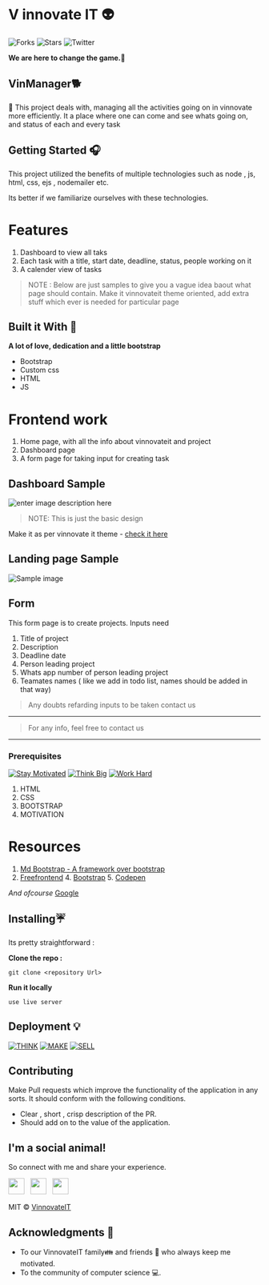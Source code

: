 
# V innovate IT 👽
![Forks](https://img.shields.io/github/forks/kvssankar/viit-project-dashboard?logo=github&style=for-the-badge)
![Stars](https://img.shields.io/github/stars/kvssankar/viit-project-dashboard?label=STARS%20%F0%9F%92%A5&logo=github&style=for-the-badge)
![Twitter](https://img.shields.io/twitter/follow/v_innovate_it?logo=twitter&style=for-the-badge)

**We are here to change the game.🐙** 

## VinManager🐕

👋  This project deals with, managing all the activities going on in vinnovate more efficiently. It a place where one can come and see whats going on, and status of each and every task

## Getting Started 🎧

This project utilized the benefits of multiple technologies such as node , js, html, css, ejs , nodemailer etc.

Its better if we familiarize ourselves with these technologies. 

# Features
1. Dashboard to view all taks
2. Each task with a title, start date, deadline, status, people working on it
3. A calender view of tasks

> NOTE : 
> Below are just samples to give you a vague idea baout what page
should contain. Make it vinnovateit theme oriented, add extra stuff which ever is needed for particular page

## Built it With 🎯
**A lot of love, dedication and a little bootstrap**
* Bootstrap
* Custom css
* HTML
* JS


# Frontend work
1. Home page, with all the info about vinnovateit and project
2. Dashboard page
3. A form page for taking input for creating task

## Dashboard Sample
![enter image description here](https://res.cloudinary.com/sankarkvs/image/upload/v1611644383/sasasasas_sfaeem.png)

> NOTE: This is just the basic design

Make it as per vinnovate it theme - [check it here](https://vinnovateit.com/)

## Landing page Sample
![Sample image](https://res.cloudinary.com/sankarkvs/image/upload/v1611644775/asas_peslpq.png)

## Form
This form page is to create projects. Inputs need
1. Title of project
2. Description 
3. Deadline date
4. Person leading project
5. Whats app number of person leading project
6. Teamates names ( like we add in todo list, names should be added in that way)

>  Any doubts refarding inputs to be taken contact us


***

> For any info, feel free to contact us

***


### Prerequisites
[![Stay Motivated](https://img.shields.io/badge/Stay-Motivated-teal.svg?style=for-the-badge)](https://www.instagram.com/kshitij_dhyani/) [![Think Big](https://img.shields.io/badge/Think-Big-orange.svg?style=for-the-badge)](https://www.linkedin.com/in/kshitijdhyani/) [![Work Hard](https://img.shields.io/badge/Work-Hard-blue.svg?style=for-the-badge)](https://github.com/wimpywarlord)

1. HTML
2. CSS
3. BOOTSTRAP
4. MOTIVATION

# Resources

 1. [Md Bootstrap - A framework over bootstrap](https://mdbootstrap.com/docs/standard/getting-started/installation/)
   3.  [Freefrontend](https://freefrontend.com/)
    4. [Bootstrap](https://getbootstrap.com/)
    5. [Codepen](https://codepen.io/)

*And ofcourse*
[Google](https://www.google.com/webhp?hl=en&ictx=2&sa=X&ved=0ahUKEwjUsffnibnuAhWBj-YKHZbmC04QPQgI)

## Installing☔

Its pretty straightforward :

**Clone the repo :** 
```
git clone <repository Url>
```

**Run it locally** 
```
use live server
```

## Deployment 💡
[![THINK](https://img.shields.io/badge/Stay-Motivated-teal.svg?style=for-the-badge)](https://github.com/wimpywarlord/Mess_It_Up) [![MAKE](https://img.shields.io/badge/Think-Big-orange.svg?style=for-the-badge)](https://www.linkedin.com/in/kshitijdhyani/) [![SELL](https://img.shields.io/badge/Work-Hard-blue.svg?style=for-the-badge)](https://github.com/wimpywarlord)





## Contributing 

Make Pull requests which improve the functionality of the application in any sorts. It should conform with the following conditions. 
* Clear , short , crisp description of the PR. 
* Should add on to the value of the application.

## I'm a social animal!

So connect with me and share your experience.

<a href="https://www.facebook.com/VinnovateIT/" target="_blank"><img height="32" width="32" src="https://cdn.jsdelivr.net/npm/simple-icons@latest/icons/facebook.svg" /></a> &nbsp;&nbsp;<a href="https://www.linkedin.com/company/v-innovate-it" target="_blank"><img height="32" width="32" src="https://cdnjs.cloudflare.com/ajax/libs/ionicons/4.5.6/collection/build/ionicons/svg/logo-linkedin.svg" /></a> &nbsp;&nbsp;<a href="https://www.instagram.com/vinnovateit/" target="_blank"><img height="32" width="32" src="https://cdn.jsdelivr.net/npm/simple-icons@latest/icons/instagram.svg" /></a>

MIT © [VinnovateIT](https://www.instagram.com/vinnovateit/)

## Acknowledgments 💖

* To our VinnovateIT family👪  and friends 👫 who always keep me motivated.
* To the community of computer science 💻.

